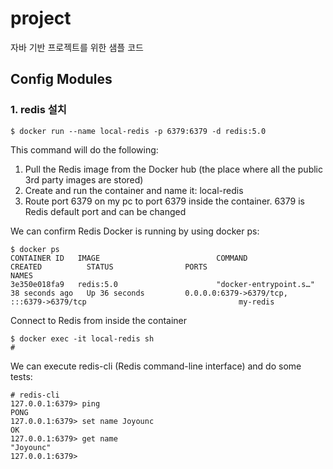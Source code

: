 # project
자바 기반 프로젝트를 위한 샘플 코드

## Config Modules

### 1. redis 설치
```shell
$ docker run --name local-redis -p 6379:6379 -d redis:5.0
```
This command will do the following:

1. Pull the Redis image from the Docker hub (the place where all the public 3rd party images are stored)
2. Create and run the container and name it: local-redis
3. Route port 6379 on my pc to port 6379 inside the container. 6379 is Redis default port and can be changed

We can confirm Redis Docker is running by using docker ps:
```shell
$ docker ps
CONTAINER ID   IMAGE                          COMMAND                  CREATED          STATUS                PORTS                                                                      NAMES
3e350e018fa9   redis:5.0                      "docker-entrypoint.s…"   38 seconds ago   Up 36 seconds         0.0.0.0:6379->6379/tcp, :::6379->6379/tcp                                  my-redis
```

Connect to Redis from inside the container
```shell
$ docker exec -it local-redis sh
#
```

We can execute redis-cli (Redis command-line interface) and do some tests:
```shell
# redis-cli
127.0.0.1:6379> ping
PONG
127.0.0.1:6379> set name Joyounc
OK
127.0.0.1:6379> get name
"Joyounc"
127.0.0.1:6379>
```